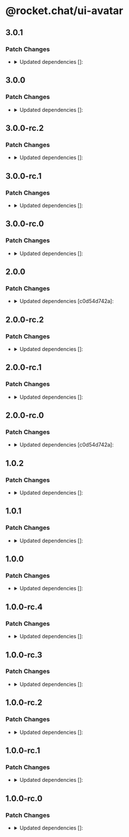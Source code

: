 # @rocket.chat/ui-avatar

## 3.0.1

### Patch Changes

- <details><summary>Updated dependencies []:</summary>

  - @rocket.chat/ui-contexts@7.0.1
  </details>

## 3.0.0

### Patch Changes

- <details><summary>Updated dependencies []:</summary>

  - @rocket.chat/ui-contexts@7.0.0
  </details>

## 3.0.0-rc.2

### Patch Changes

- <details><summary>Updated dependencies []:</summary>

  - @rocket.chat/ui-contexts@7.0.0-rc.2
  </details>

## 3.0.0-rc.1

### Patch Changes

- <details><summary>Updated dependencies []:</summary>

  - @rocket.chat/ui-contexts@7.0.0-rc.1
  </details>

## 3.0.0-rc.0

### Patch Changes

- <details><summary>Updated dependencies []:</summary>

  - @rocket.chat/ui-contexts@7.0.0-rc.0
  </details>

## 2.0.0

### Patch Changes

- <details><summary>Updated dependencies [c0d54d742a]:</summary>

  - @rocket.chat/ui-contexts@6.0.0
  </details>

## 2.0.0-rc.2

### Patch Changes

- <details><summary>Updated dependencies []:</summary>

  - @rocket.chat/ui-contexts@6.0.0-rc.2
  </details>

## 2.0.0-rc.1

### Patch Changes

- <details><summary>Updated dependencies []:</summary>

  - @rocket.chat/ui-contexts@6.0.0-rc.1
  </details>

## 2.0.0-rc.0

### Patch Changes

- <details><summary>Updated dependencies [c0d54d742a]:</summary>

  - @rocket.chat/ui-contexts@6.0.0-rc.0

## 1.0.2

### Patch Changes

- <details><summary>Updated dependencies []:</summary>

  - @rocket.chat/ui-contexts@5.0.2
  </details>

## 1.0.1

### Patch Changes

- <details><summary>Updated dependencies []:</summary>

  - @rocket.chat/ui-contexts@5.0.1
  </details>

## 1.0.0

### Patch Changes

- <details><summary>Updated dependencies []:</summary>

  - @rocket.chat/ui-contexts@5.0.0
  </details>

## 1.0.0-rc.4

### Patch Changes

- <details><summary>Updated dependencies []:</summary>

  - @rocket.chat/ui-contexts@5.0.0-rc.4
  </details>

## 1.0.0-rc.3

### Patch Changes

- <details><summary>Updated dependencies []:</summary>

  - @rocket.chat/ui-contexts@5.0.0-rc.3
  </details>

## 1.0.0-rc.2

### Patch Changes

- <details><summary>Updated dependencies []:</summary>

  - @rocket.chat/ui-contexts@5.0.0-rc.2
  </details>

## 1.0.0-rc.1

### Patch Changes

- <details><summary>Updated dependencies []:</summary>

  - @rocket.chat/ui-contexts@5.0.0-rc.1
  </details>

## 1.0.0-rc.0

### Patch Changes

- <details><summary>Updated dependencies []:</summary>

  - @rocket.chat/ui-contexts@5.0.0-rc.0
  </details>
